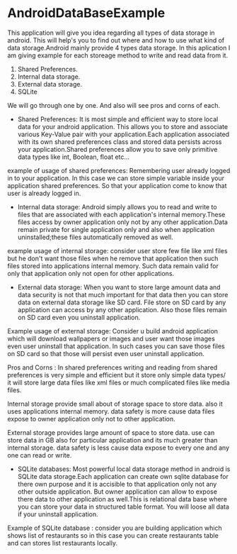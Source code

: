 AndroidDataBaseExample
======================
This application will give you idea regarding all types of data storage in android. This will help's you to find out where and how to use what kind of data storage.Android mainly provide 4 types data storage.
In this aplication I am giving example for each storeage method to write and read data from it.

1. Shared Preferences.
2. Internal data storage.
3. External data storage.
4. SQLite  

We will go through one by one. And also will see pros and corns of each.

* Shared Preferences: It is most simple and efficient way to store local data for your android application. This allows you to store and associate various Key-Value pair with your application.Each application associated with its own shared preferences class and stored data persists across your application.Shared preferences allow you to save only primitive data types like int, Boolean, float etc...

example of usage of shared preferences: Remembering user already logged in to your application. In this case we can store simple variable inside your application shared preferences. So that your application come to know that user is already logged in. 

* Internal data storage: Android simply allows you to read and write to files that are associated with each application's internal memory.These files access by owner application only not by any other application.Data remain private for single application only and also when application uninstalled;these files automatically removed as well.

example usage of internal storage: consider user store few file like xml files but he don't want those files when he remove that application then such files stored into applications internal memory. Such data remain valid for only that application only not open for other applications.

* External data storage: When you want to store large amount data and data security is not that much important for that data then you can store data on external data storage like SD card. File store on SD card by any application can access by any other application. Also those files remain on SD card even you uninstall application.

Example usage of external storage: Consider u build android application which will download wallpapers or images and user want those images even user uninstall that application. In such cases you can save those files on SD card so that those will persist even user uninstall application.

Pros and Corns :
In shared preferences writing and reading from shared preferences is very simple and efficient but it store only simple data types/ it will store large data files like xml files or much complicated files like media files. 

Internal storage provide small about of storage space to store data. also it uses applications internal memory.
data safety is more cause data files expose to owner application only not to other application. 

External storage provides large amount of space to store data. use can store data in GB also for particular application and its much greater than internal storage.
data safety is less cause data expose to every one and any one can read or write. 

* SQLite databases: Most powerful local data storage method in android is SQLite data storage.Each application can create own sqlite database for there own purpose and it is accisible to that application only not any other outside application. But owner application can allow to expose there data to other application as well.This is relational data base where you can store your data in structured table format.
You will loose all data if your uninstall application.

Example of SQLite database : consider you are building application which shows list of restaurants so in this case you can create restaurants table and can stores list restaurants locally. 


